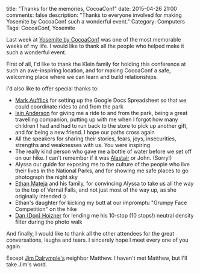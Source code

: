 title: "Thanks for the memories, CocoaConf"
date: 2015-04-26 21:00
comments: false
description: "Thanks to everyone involved for making Yosemite by CocoaConf such a wonderful event."
Category: Computers
Tags: CocoaConf, Yosemite

<!-- l /images/2015/04/VernalFallsBW@2x.jpg Vernal Falls at Yosemite National Park -->

Last week at [Yosemite by CocoaConf][] was one of the most memorable weeks of my life. I would like to thank all the people who helped make it such a wonderful event. 

<!-- more -->

First of all, I'd like to thank the Klein family for holding this conference at such an awe-inspiring location, and for making CocoaConf a safe, welcoming place where we can learn and build relationships. 

I'd also like to offer special thanks to: 

* [Mark Aufflick][] for setting up the Google Docs Spreadsheet so that we could coordinate rides to and from the park
* [Iain Anderson][] for giving me a ride to and from the park, being a great travelling companion, putting up with me when I forgot how many children I had and had to run back to the store to pick up another gift, and for being a new friend.  I hope our paths cross again
* All the speakers for sharing their stories, fears, joys, insecurities, strengths and weaknesses with us. You were inspiring
* The really kind person who gave me a bottle of water before we set off on our hike. I can't remember if it was [Alastair][] or John. (Sorry!)
* Alyssa our guide for exposing me to the culture of the people who live their lives in the National Parks, and for showing me safe places to go photograph the night sky
* [Ethan Mateja][] and his family, for convincing Alyssa to take us all the way to the top of Vernal Falls, and not just most of the way up, as she originally intended :)
* Ethan's daughter for kicking my butt at our impromptu "Grumpy Face Competition" on the hike
* [Dan (Don) Hoizner][] for lending me his 10-stop (10 stops!) neutral density filter during the photo walk

And finally, I would like to thank all the other attendees for the great conversations, laughs and tears. I sincerely hope I meet every one of you again. 

Except [Jim Dalrymple's][] neighbor Matthew. I haven't met Matthew, but I'll take Jim's word.

[Yosemite by CocoaConf]: http://cocoaconf.com/yosemite
[Mark Aufflick]: https://twitter.com/markaufflick 
[Iain Anderson]: https://twitter.com/funwithstuff
[Ethan Mateja]: https://twitter.com/zombieobject
[Alastair]: https://twitter.com/alastairstuart
[Dan (Don) Hoizner]: https://twitter.com/dandon
[Jim Dalrymple's]: https://twitter.com/jdalrymple